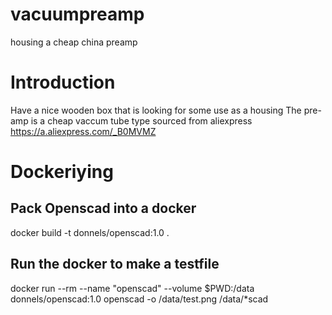 # vacuumpreamp
housing a cheap china preamp

# Introduction
Have a nice wooden box that is looking for some use as a housing
The pre-amp is a cheap vaccum tube type sourced from aliexpress
https://a.aliexpress.com/_B0MVMZ

# Dockeriying
## Pack Openscad into a docker
docker build -t donnels/openscad:1.0 .

## Run the docker to make a testfile
docker run --rm --name "openscad" --volume $PWD:/data donnels/openscad:1.0 openscad -o /data/test.png /data/*scad


